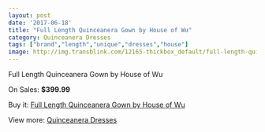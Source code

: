 ```yaml
---
layout: post
date: '2017-06-18'
title: "Full Length Quinceanera Gown by House of Wu"
category: Quinceanera Dresses
tags: ["brand","length","unique","dresses","house"]
image: http://img.transblink.com/12165-thickbox_default/full-length-quinceanera-gown-by-house-of-wu.jpg
---
```

Full Length Quinceanera Gown by House of Wu

On Sales: **$399.99**
<a href="https://www.transblink.com/en/quinceanera-dresses/3955-full-length-quinceanera-gown-by-house-of-wu.html"><amp-img layout="responsive" width="600" height="600" src="//img.transblink.com/12165-thickbox_default/full-length-quinceanera-gown-by-house-of-wu.jpg" alt="Full Length Quinceanera Gown by House of Wu 0" /></a>
<a href="https://www.transblink.com/en/quinceanera-dresses/3955-full-length-quinceanera-gown-by-house-of-wu.html"><amp-img layout="responsive" width="600" height="600" src="//img.transblink.com/12168-thickbox_default/full-length-quinceanera-gown-by-house-of-wu.jpg" alt="Full Length Quinceanera Gown by House of Wu 1" /></a>
<a href="https://www.transblink.com/en/quinceanera-dresses/3955-full-length-quinceanera-gown-by-house-of-wu.html"><amp-img layout="responsive" width="600" height="600" src="//img.transblink.com/12167-thickbox_default/full-length-quinceanera-gown-by-house-of-wu.jpg" alt="Full Length Quinceanera Gown by House of Wu 2" /></a>
<a href="https://www.transblink.com/en/quinceanera-dresses/3955-full-length-quinceanera-gown-by-house-of-wu.html"><amp-img layout="responsive" width="600" height="600" src="//img.transblink.com/12166-thickbox_default/full-length-quinceanera-gown-by-house-of-wu.jpg" alt="Full Length Quinceanera Gown by House of Wu 3" /></a>

Buy it: [Full Length Quinceanera Gown by House of Wu](https://www.transblink.com/en/quinceanera-dresses/3955-full-length-quinceanera-gown-by-house-of-wu.html "Full Length Quinceanera Gown by House of Wu")

View more: [Quinceanera Dresses](https://www.transblink.com/en/11-quinceanera-dresses "Quinceanera Dresses")